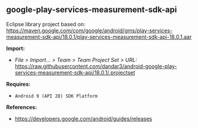 ## google-play-services-measurement-sdk-api

Eclipse library project based on:<br/>
https://maven.google.com/com/google/android/gms/play-services-measurement-sdk-api/18.0.1/play-services-measurement-sdk-api-18.0.1.aar

**Import:**
- _File > Import... > Team > Team Project Set > URL:_<br/>
  https://raw.githubusercontent.com/dandar3/android-google-play-services-measurement-sdk-api/18.0.1/.projectset

**Requires:**
- `Android 9 (API 28) SDK Platform`

**References:**
- https://developers.google.com/android/guides/releases